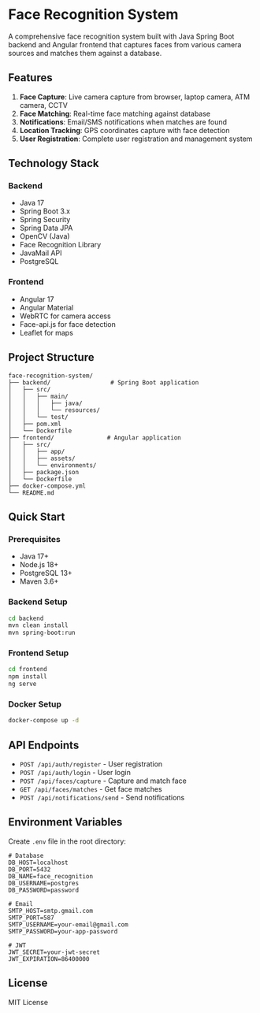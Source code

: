 # Face Recognition System

A comprehensive face recognition system built with Java Spring Boot backend and Angular frontend that captures faces from various camera sources and matches them against a database.

## Features

1. **Face Capture**: Live camera capture from browser, laptop camera, ATM camera, CCTV
2. **Face Matching**: Real-time face matching against database
3. **Notifications**: Email/SMS notifications when matches are found
4. **Location Tracking**: GPS coordinates capture with face detection
5. **User Registration**: Complete user registration and management system

## Technology Stack

### Backend
- Java 17
- Spring Boot 3.x
- Spring Security
- Spring Data JPA
- OpenCV (Java)
- Face Recognition Library
- JavaMail API
- PostgreSQL

### Frontend
- Angular 17
- Angular Material
- WebRTC for camera access
- Face-api.js for face detection
- Leaflet for maps

## Project Structure

```
face-recognition-system/
├── backend/                 # Spring Boot application
│   ├── src/
│   │   ├── main/
│   │   │   ├── java/
│   │   │   └── resources/
│   │   └── test/
│   ├── pom.xml
│   └── Dockerfile
├── frontend/               # Angular application
│   ├── src/
│   │   ├── app/
│   │   ├── assets/
│   │   └── environments/
│   ├── package.json
│   └── Dockerfile
├── docker-compose.yml
└── README.md
```

## Quick Start

### Prerequisites
- Java 17+
- Node.js 18+
- PostgreSQL 13+
- Maven 3.6+

### Backend Setup
```bash
cd backend
mvn clean install
mvn spring-boot:run
```

### Frontend Setup
```bash
cd frontend
npm install
ng serve
```

### Docker Setup
```bash
docker-compose up -d
```

## API Endpoints

- `POST /api/auth/register` - User registration
- `POST /api/auth/login` - User login
- `POST /api/faces/capture` - Capture and match face
- `GET /api/faces/matches` - Get face matches
- `POST /api/notifications/send` - Send notifications

## Environment Variables

Create `.env` file in the root directory:

```env
# Database
DB_HOST=localhost
DB_PORT=5432
DB_NAME=face_recognition
DB_USERNAME=postgres
DB_PASSWORD=password

# Email
SMTP_HOST=smtp.gmail.com
SMTP_PORT=587
SMTP_USERNAME=your-email@gmail.com
SMTP_PASSWORD=your-app-password

# JWT
JWT_SECRET=your-jwt-secret
JWT_EXPIRATION=86400000
```

## License

MIT License